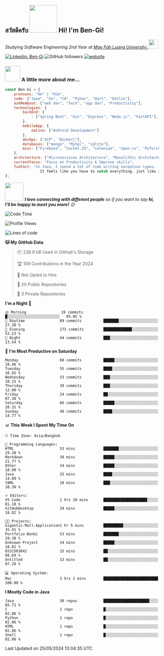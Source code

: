 <h2><p><a href="https://giphy.com/gifs/bread-L3nWlmgyqCeU8"></a></p>สวัสดีครับ <img src="https://media.giphy.com/media/L3nWlmgyqCeU8/giphy.gif" width="90" frameBorder="0" class="giphy-embed" allowFullScreen></img> Hi! I'm Ben-Gi!</h2>
<p><em>Studying Software Engineering 2nd Year at <a href="https://en.mfu.ac.th/home.html"> Mae Fah Luang University.
</a><img src="https://media.giphy.com/media/WUlplcMpOCEmTGBtBW/giphy.gif" width="30"> </em></p>


[![Linkedin: Ben-Gi](https://img.shields.io/badge/-BenGi-blue?style=flat-square&logo=Linkedin&logoColor=white&link=https://www.linkedin.com/in/nimit-tanbooutor-798139246/)](https://www.linkedin.com/in/nimit-tanbooutor-798139246/)
![GitHub followers](https://img.shields.io/github/followers/6531503042?label=Follow&style=social)
[![website](https://img.shields.io/badge/Website-46a2f1.svg?&style=flat-square&logo=Google-Chrome&logoColor=white&link=https://6531503042.github.io/Portfolio-BenGi/)](https://6531503042.github.io/Portfolio-BenGi/)

### <img src="https://media.giphy.com/media/VgCDAzcKvsR6OM0uWg/giphy.gif" width="50"> A little more about me...  

```javascript
const Ben-Gi = {
    pronouns: "He" | "Him",
    code: ["Jave", "Go", "C#", "Pyhon", "Dart", "Kotlin"],
    askMeAbout: ["web dev", "tech", "app dev", "Productivity"],
    technologies: {
        backEnd: {
            : ["Spring Boot", "Gin", "Express", "Node.js", "FastAPI"],
        },
        mobileApp: {
            native: ["Android Development"]
        },
        devOps: ["GCP", "Docker🐳"],
        databases: ["mongo", "MySql", "sqlite"],
        misc: ["Firebase", "Socket.IO", "selenium", "open-cv", "PyTorch"]
    },
    architecture: ["Microservices Architecture", "Monolithic Architecture", "Single page applications"],
    currentFocus: "Focus on Productivity & Improve skills",
    funFact: "In Java, I spend a lot of time writing exception types. 
                It feels like you have to catch everything, just like in baseball."
};
```

<img src="https://media.giphy.com/media/LnQjpWaON8nhr21vNW/giphy.gif" width="60"> <em><b>I love connecting with different people</b> so if you want to say <b>hi, I'll be happy to meet you more!</b> 😊</em>

<!--START_SECTION:waka-->
![Code Time](http://img.shields.io/badge/Code%20Time-3%20hrs%2043%20mins-blue)

![Profile Views](http://img.shields.io/badge/Profile%20Views-235-blue)

![Lines of code](https://img.shields.io/badge/From%20Hello%20World%20I%27ve%20Written-1.1%20million%20lines%20of%20code-blue)

**🐱 My GitHub Data** 

> 📦 238.9 kB Used in GitHub's Storage 
 > 
> 🏆 109 Contributions in the Year 2024
 > 
> 🚫 Not Opted to Hire
 > 
> 📜 20 Public Repositories 
 > 
> 🔑 3 Private Repositories 
 > 
**I'm a Night 🦉** 

```text
🌞 Morning                19 commits          █░░░░░░░░░░░░░░░░░░░░░░░░   05.85 % 
🌆 Daytime                89 commits          ███████░░░░░░░░░░░░░░░░░░   27.38 % 
🌃 Evening                173 commits         █████████████░░░░░░░░░░░░   53.23 % 
🌙 Night                  44 commits          ███░░░░░░░░░░░░░░░░░░░░░░   13.54 % 
```
📅 **I'm Most Productive on Saturday** 

```text
Monday                   60 commits          █████░░░░░░░░░░░░░░░░░░░░   18.46 % 
Tuesday                  55 commits          ████░░░░░░░░░░░░░░░░░░░░░   16.92 % 
Wednesday                33 commits          ███░░░░░░░░░░░░░░░░░░░░░░   10.15 % 
Thursday                 39 commits          ███░░░░░░░░░░░░░░░░░░░░░░   12.00 % 
Friday                   24 commits          ██░░░░░░░░░░░░░░░░░░░░░░░   07.38 % 
Saturday                 66 commits          █████░░░░░░░░░░░░░░░░░░░░   20.31 % 
Sunday                   48 commits          ████░░░░░░░░░░░░░░░░░░░░░   14.77 % 
```


📊 **This Week I Spent My Time On** 

```text
🕑︎ Time Zone: Asia/Bangkok

💬 Programming Languages: 
HTML                     53 mins             ███████░░░░░░░░░░░░░░░░░░   29.38 % 
Markdown                 39 mins             █████░░░░░░░░░░░░░░░░░░░░   21.77 % 
Other                    34 mins             █████░░░░░░░░░░░░░░░░░░░░   18.90 % 
Java                     25 mins             ████░░░░░░░░░░░░░░░░░░░░░   14.09 % 
YAML                     18 mins             ███░░░░░░░░░░░░░░░░░░░░░░   10.30 % 

🔥 Editors: 
VS Code                  2 hrs 28 mins       ████████████████████░░░░░   81.18 % 
GitHubDesktop            34 mins             █████░░░░░░░░░░░░░░░░░░░░   18.82 % 

🐱‍💻 Projects: 
Gigantic-Mall-Application1 hr 5 mins         █████████░░░░░░░░░░░░░░░░   35.91 % 
Portfolio-BenGi          53 mins             ███████░░░░░░░░░░░░░░░░░░   29.38 % 
Unknown Project          34 mins             █████░░░░░░░░░░░░░░░░░░░░   18.82 % 
6531503042               15 mins             ██░░░░░░░░░░░░░░░░░░░░░░░   08.69 % 
Untitled                 13 mins             ██░░░░░░░░░░░░░░░░░░░░░░░   07.20 % 

💻 Operating System: 
Mac                      3 hrs 2 mins        █████████████████████████   100.00 % 
```

**I Mostly Code in Java** 

```text
Java                     30 repos            █████████████████████░░░░   85.71 % 
C                        1 repo              █░░░░░░░░░░░░░░░░░░░░░░░░   02.86 % 
Python                   1 repo              █░░░░░░░░░░░░░░░░░░░░░░░░   02.86 % 
HTML                     1 repo              █░░░░░░░░░░░░░░░░░░░░░░░░   02.86 % 
Shell                    1 repo              █░░░░░░░░░░░░░░░░░░░░░░░░   02.86 % 
```




 Last Updated on 25/05/2024 13:04:35 UTC
<!--END_SECTION:waka-->
